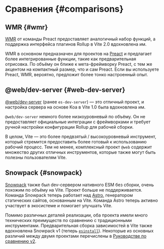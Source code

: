 # Сравнения {#comparisons}

## WMR {#wmr}

[WMR](https://github.com/preactjs/wmr) от команды Preact предоставляет аналогичный набор функций, а поддержка интерфейса плагинов Rollup в Vite 2.0 вдохновлена им.

WMR в основном предназначен для проектов на [Preact](https://preactjs.com/) и предлагает более интегрированные функции, такие как предварительная отрисовка. По объёму он ближе к мета-фреймворку Preact, с тем же акцентом на компактный размер, что и сам Preact. Если вы используете Preact, WMR, вероятно, предложит более тонко настроенный опыт.

## @web/dev-server {#web-dev-server}

[@web/dev-server](https://modern-web.dev/docs/dev-server/overview/) (ранее `es-dev-server`) — это отличный проект, и настройка сервера на основе Koa в Vite 1.0 была вдохновлена им.

`@web/dev-server` немного более низкоуровневый по объёму. Он не предоставляет официальные интеграции с фреймворками и требует ручной настройки конфигурации Rollup для рабочей сборки.

В целом, Vite — это более предвзятый / высокоуровневый инструмент, который стремится предоставить более готовый к использованию рабочий процесс. Тем не менее, комплексный проект `@web` содержит множество других отличных инструментов, которые также могут быть полезны пользователям Vite.

## Snowpack {#snowpack}

[Snowpack](https://www.snowpack.dev/) также был dev-сервером нативного ESM без сборки, очень похожим по объёму на Vite. Проект больше не поддерживается. Команда Snowpack теперь работает над [Astro](https://astro.build/), генератором статических сайтов, основанным на Vite. Команда Astro теперь активно участвует в экосистеме и помогает улучшать Vite.

Помимо различных деталей реализации, оба проекта имели много технических преимуществ по сравнению с традиционными инструментами. Предварительная сборка зависимостей в Vite также вдохновлена Snowpack v1 (теперь [`esinstall`](https://github.com/snowpackjs/snowpack/tree/main/esinstall)). Некоторые из основных различий между двумя проектами перечислены в [Руководстве по сравнению v2](https://v2.vitejs.dev/guide/comparisons).
